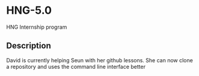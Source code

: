 # HNG-5.0
HNG Internship program
## Description
David is currently helping Seun with her github lessons. She can now clone a repository and uses the command line interface better
